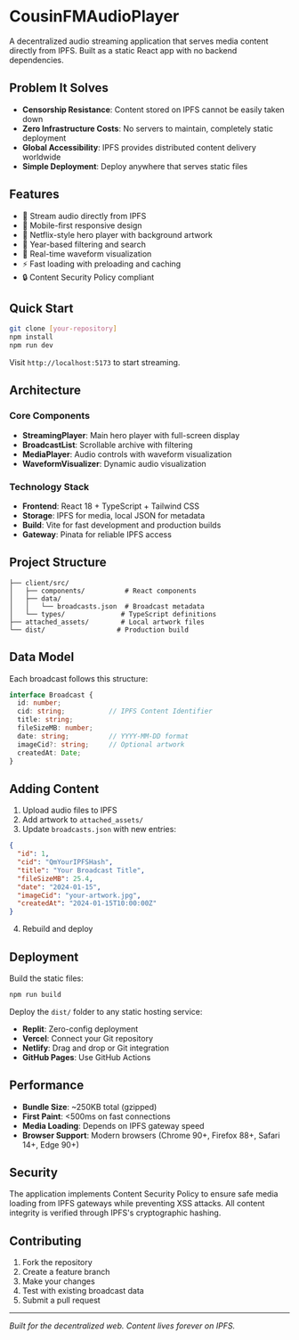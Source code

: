 # CousinFMAudioPlayer

A decentralized audio streaming application that serves media content directly from IPFS. Built as a static React app with no backend dependencies.

## Problem It Solves

- **Censorship Resistance**: Content stored on IPFS cannot be easily taken down
- **Zero Infrastructure Costs**: No servers to maintain, completely static deployment
- **Global Accessibility**: IPFS provides distributed content delivery worldwide
- **Simple Deployment**: Deploy anywhere that serves static files

## Features

- 🎵 Stream audio directly from IPFS
- 📱 Mobile-first responsive design
- 🎨 Netflix-style hero player with background artwork
- 📅 Year-based filtering and search
- 🌊 Real-time waveform visualization
- ⚡ Fast loading with preloading and caching
- 🔒 Content Security Policy compliant

## Quick Start

```bash
git clone [your-repository]
npm install
npm run dev
```

Visit `http://localhost:5173` to start streaming.

## Architecture

### Core Components
- **StreamingPlayer**: Main hero player with full-screen display
- **BroadcastList**: Scrollable archive with filtering
- **MediaPlayer**: Audio controls with waveform visualization
- **WaveformVisualizer**: Dynamic audio visualization

### Technology Stack
- **Frontend**: React 18 + TypeScript + Tailwind CSS
- **Storage**: IPFS for media, local JSON for metadata
- **Build**: Vite for fast development and production builds
- **Gateway**: Pinata for reliable IPFS access

## Project Structure

```
├── client/src/
│   ├── components/          # React components
│   ├── data/
│   │   └── broadcasts.json  # Broadcast metadata
│   └── types/              # TypeScript definitions
├── attached_assets/        # Local artwork files
└── dist/                  # Production build
```

## Data Model

Each broadcast follows this structure:

```typescript
interface Broadcast {
  id: number;
  cid: string;           // IPFS Content Identifier
  title: string;
  fileSizeMB: number;
  date: string;          // YYYY-MM-DD format
  imageCid?: string;     // Optional artwork
  createdAt: Date;
}
```

## Adding Content

1. Upload audio files to IPFS
2. Add artwork to `attached_assets/`
3. Update `broadcasts.json` with new entries:

```json
{
  "id": 1,
  "cid": "QmYourIPFSHash",
  "title": "Your Broadcast Title",
  "fileSizeMB": 25.4,
  "date": "2024-01-15",
  "imageCid": "your-artwork.jpg",
  "createdAt": "2024-01-15T10:00:00Z"
}
```

4. Rebuild and deploy

## Deployment

Build the static files:

```bash
npm run build
```

Deploy the `dist/` folder to any static hosting service:
- **Replit**: Zero-config deployment
- **Vercel**: Connect your Git repository
- **Netlify**: Drag and drop or Git integration
- **GitHub Pages**: Use GitHub Actions

## Performance

- **Bundle Size**: ~250KB total (gzipped)
- **First Paint**: <500ms on fast connections
- **Media Loading**: Depends on IPFS gateway speed
- **Browser Support**: Modern browsers (Chrome 90+, Firefox 88+, Safari 14+, Edge 90+)

## Security

The application implements Content Security Policy to ensure safe media loading from IPFS gateways while preventing XSS attacks. All content integrity is verified through IPFS's cryptographic hashing.

## Contributing

1. Fork the repository
2. Create a feature branch
3. Make your changes
4. Test with existing broadcast data
5. Submit a pull request



---

*Built for the decentralized web. Content lives forever on IPFS.*